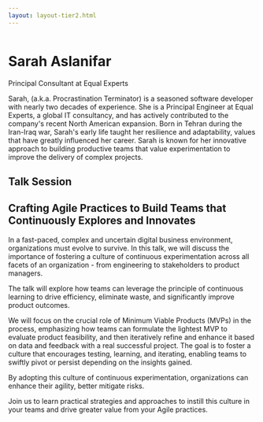```yaml
---
layout: layout-tier2.html
---
```

<div class="container section featured-speaker">
   <div class="row">
     <div class="col-xs-12 col-sm-2 new-img-container">
       <img class="new-speaker-page-img sarah-aslanifar" />
       </div>
     <div class="col-xs-12 col-sm-10 copy-container">
       <h1 class="speaker-header">Sarah Aslanifar</h1>
       <span class="speaker-subtitle">Principal Consultant at Equal Experts</span>
       <p></p>
       <p>Sarah, (a.k.a. Procrastination Terminator) is a seasoned software developer with nearly two decades of experience. She is a Principal Engineer at Equal Experts, a global IT consultancy, and has actively contributed to the company's recent North American expansion. Born in Tehran during the Iran-Iraq war, Sarah's early life taught her resilience and adaptability, values that have greatly influenced her career. Sarah is known for her innovative approach to building productive teams that value experimentation to improve the delivery of complex projects. 
</p>
       <h2>Talk Session</h2>
        <h2 class="gold">Crafting Agile Practices to Build Teams that Continuously Explores and Innovates</h2>
       <p>In a fast-paced, complex and uncertain digital business environment, organizations must evolve to survive. In this talk, we will discuss the importance of fostering a culture of continuous experimentation across all facets of an organization - from engineering to stakeholders to product managers.</p>
        <p>The talk will explore how teams can leverage the principle of continuous learning to drive efficiency, eliminate waste, and significantly improve product outcomes.</p>
        <p>We will focus on the crucial role of Minimum Viable Products (MVPs) in the process, emphasizing how teams can formulate the lightest MVP to evaluate product feasibility, and then iteratively refine and enhance it based on data and feedback with a real successful project. The goal is to foster a culture that encourages testing, learning, and iterating, enabling teams to swiftly pivot or persist depending on the insights gained.</p>
        <p>By adopting this culture of continuous experimentation, organizations can enhance their agility, better mitigate risks.</p>
        <p>Join us to learn practical strategies and approaches to instill this culture in your teams and drive greater value from your Agile practices.</p>
     </div>
   </div>
 </div>